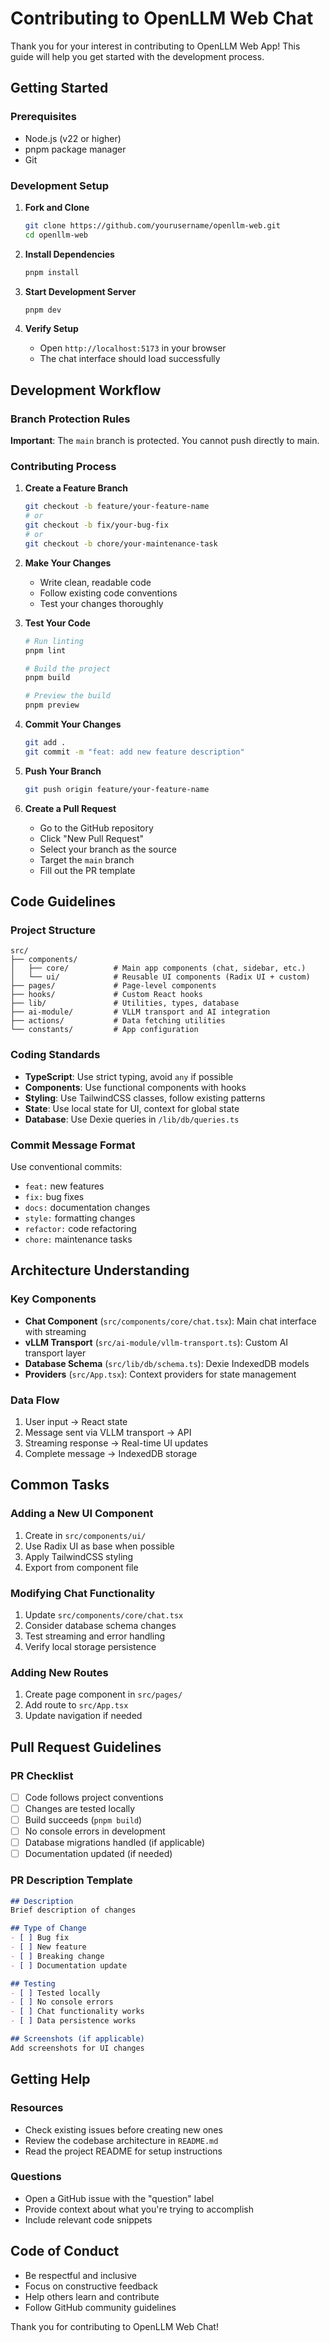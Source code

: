 # Contributing to OpenLLM Web Chat

Thank you for your interest in contributing to OpenLLM Web App! This guide will help you get started with the development process.

## Getting Started

### Prerequisites

- Node.js (v22 or higher)
- pnpm package manager
- Git

### Development Setup

1. **Fork and Clone**
   ```bash
   git clone https://github.com/yourusername/openllm-web.git
   cd openllm-web
   ```

2. **Install Dependencies**
   ```bash
   pnpm install
   ```

3. **Start Development Server**
   ```bash
   pnpm dev
   ```

4. **Verify Setup**
   - Open `http://localhost:5173` in your browser
   - The chat interface should load successfully

## Development Workflow

### Branch Protection Rules

**Important**: The `main` branch is protected. You cannot push directly to main.

### Contributing Process

1. **Create a Feature Branch**
   ```bash
   git checkout -b feature/your-feature-name
   # or
   git checkout -b fix/your-bug-fix
   # or
   git checkout -b chore/your-maintenance-task
   ```

2. **Make Your Changes**
   - Write clean, readable code
   - Follow existing code conventions
   - Test your changes thoroughly

3. **Test Your Code**
   ```bash
   # Run linting
   pnpm lint
   
   # Build the project
   pnpm build
   
   # Preview the build
   pnpm preview
   ```

4. **Commit Your Changes**
   ```bash
   git add .
   git commit -m "feat: add new feature description"
   ```

5. **Push Your Branch**
   ```bash
   git push origin feature/your-feature-name
   ```

6. **Create a Pull Request**
   - Go to the GitHub repository
   - Click "New Pull Request"
   - Select your branch as the source
   - Target the `main` branch
   - Fill out the PR template

## Code Guidelines

### Project Structure

```
src/
├── components/
│   ├── core/          # Main app components (chat, sidebar, etc.)
│   └── ui/            # Reusable UI components (Radix UI + custom)
├── pages/             # Page-level components
├── hooks/             # Custom React hooks
├── lib/               # Utilities, types, database
├── ai-module/         # VLLM transport and AI integration
├── actions/           # Data fetching utilities
└── constants/         # App configuration
```

### Coding Standards

- **TypeScript**: Use strict typing, avoid `any` if possible
- **Components**: Use functional components with hooks
- **Styling**: Use TailwindCSS classes, follow existing patterns
- **State**: Use local state for UI, context for global state
- **Database**: Use Dexie queries in `/lib/db/queries.ts`

### Commit Message Format

Use conventional commits:
- `feat:` new features
- `fix:` bug fixes
- `docs:` documentation changes
- `style:` formatting changes
- `refactor:` code refactoring
- `chore:` maintenance tasks

## Architecture Understanding

### Key Components

- **Chat Component** (`src/components/core/chat.tsx`): Main chat interface with streaming
- **vLLM Transport** (`src/ai-module/vllm-transport.ts`): Custom AI transport layer
- **Database Schema** (`src/lib/db/schema.ts`): Dexie IndexedDB models
- **Providers** (`src/App.tsx`): Context providers for state management

### Data Flow

1. User input → React state
2. Message sent via VLLM transport → API
3. Streaming response → Real-time UI updates  
4. Complete message → IndexedDB storage

## Common Tasks

### Adding a New UI Component

1. Create in `src/components/ui/`
2. Use Radix UI as base when possible
3. Apply TailwindCSS styling
4. Export from component file

### Modifying Chat Functionality

1. Update `src/components/core/chat.tsx`
2. Consider database schema changes
3. Test streaming and error handling
4. Verify local storage persistence

### Adding New Routes

1. Create page component in `src/pages/`
2. Add route to `src/App.tsx`
3. Update navigation if needed

## Pull Request Guidelines

### PR Checklist

- [ ] Code follows project conventions
- [ ] Changes are tested locally
- [ ] Build succeeds (`pnpm build`)
- [ ] No console errors in development
- [ ] Database migrations handled (if applicable)
- [ ] Documentation updated (if needed)

### PR Description Template

```markdown
## Description
Brief description of changes

## Type of Change
- [ ] Bug fix
- [ ] New feature
- [ ] Breaking change
- [ ] Documentation update

## Testing
- [ ] Tested locally
- [ ] No console errors
- [ ] Chat functionality works
- [ ] Data persistence works

## Screenshots (if applicable)
Add screenshots for UI changes
```

## Getting Help

### Resources

- Check existing issues before creating new ones
- Review the codebase architecture in `README.md`
- Read the project README for setup instructions

### Questions

- Open a GitHub issue with the "question" label
- Provide context about what you're trying to accomplish
- Include relevant code snippets

## Code of Conduct

- Be respectful and inclusive
- Focus on constructive feedback
- Help others learn and contribute
- Follow GitHub community guidelines

Thank you for contributing to OpenLLM Web Chat!